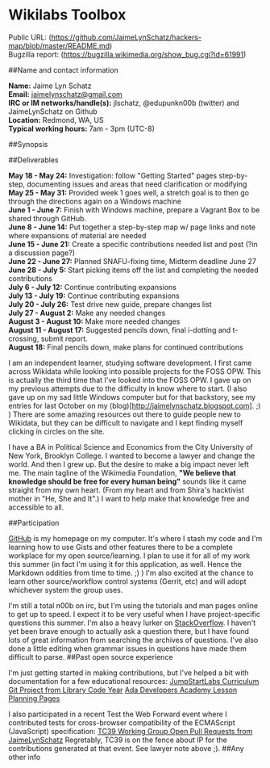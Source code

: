 # Wikilabs Toolbox

Public URL: (https://github.com/JaimeLynSchatz/hackers-map/blob/master/README.md)<br />
Bugzilla report: (https://bugzilla.wikimedia.org/show_bug.cgi?id=61991)<br />

##Name and contact information

**Name:** Jaime Lyn Schatz<br />
**Email:** jaimelynschatz@gmail.com<br />
**IRC or IM networks/handle(s):** jlschatz, @edupunkn00b (twitter) and JaimeLynSchatz on Github<br />
**Location:** Redmond, WA, US<br />
**Typical working hours:** 7am - 3pm (UTC-8)<br/>

##Synopsis


<!--
Short summary describing your project: what it means to accomplish, and how it will benefit MediaWiki or Wikimedia projects such as Wikipedia.
-->
##Deliverables

**May 18 - May 24:** Investigation: follow "Getting Started" pages step-by-step, documenting issues and areas that need clarification or modifying
<br />**May 25 - May 31:** Provided week 1 goes well, a stretch goal is to then go through the directions again on a Windows machine
<br />**June 1 - June 7:** Finish with Windows machine, prepare a Vagrant Box to be shared through GitHub.
<br />**June 8 - June 14:** Put together a step-by-step map w/ page links and note where expansions of material are needed
<br />**June 15 - June 21:** Create a specific contributions needed list and post (?in a discussion page?)
<br />**June 22 - June 27:** Planned SNAFU-fixing time, Midterm deadline June 27
<br />**June 28 - July 5:** Start picking items off the list and completing the needed contributions
<br />**July 6 - July 12:** Continue contributing expansions
<br />**July 13 - July 19:** Continue contributing expansions
<br />**July 20 - July 26:** Test drive new guide, prepare changes list
<br />**July 27 - August 2:** Make any needed changes
<br />**August 3 - August 10:** Make more needed changes
<br />**August 11 - August 17:** Suggested pencils down, final i-dotting and t-crossing, submit report.
<br />**August 18:** Final pencils down, make plans for continued contributions

<!--
Include a brief, clear work breakdown structure with milestones and deadlines. Make sure to label deliverables as optional or required. It’s OK to include thinking time (“investigation”) in your work schedule. Deliverables should include investigation, coding, deploying, testing and documentation.
-->
I am an independent learner, studying software development. I first came across Wikidata while looking into possible projects for the FOSS OPW. This is actually the third time that I've looked into the FOSS OPW. I gave up on my previous attempts due to the difficulty in know where to start. (I also gave up on my sad little Windows computer but for that backstory, see my entries for last October on my (blog)[http://jaimelynschatz.blogspot.com]. ;) ) There are some amazing resources out there to guide people new to Wikidata, but they can be difficult to navigate and I kept finding myself clicking in circles on the site.

I have a BA in Political Science and Economics from the City University of New York, Brooklyn College. I wanted to become a lawyer and change the world. And then I grew up. But the desire to make a big impact never left me. The main tagline of the Wikimedia Foundation, **"We believe that knowledge should be free for every human being"** sounds like it came straight from my own heart. (From my heart and from Shira's hacktivist mother in "He, She and It".) I want to help make that knowledge free and accessible to all.

##Participation
<!--
We don't just want to know what you plan to accomplish; we want to know ''how''.  Briefly describe your work style:  how you plan to communicate progress, where you plan to publish your source code while you're working, how and where you plan to ask for help.  (We will tend to favor applicants that demonstrate a clear vision for what it means to be an active participant in our development community.)
-->
[GitHub](https://github.com/JaimeLynSchatz) is my homepage on my computer. It's where I stash my code and I'm learning how to use Gists and other features there to be a complete workplace for my open source/learning. I plan to use it for all of my work this summer (in fact I'm using it for this application, as well. Hence the Markdown oddities from time to time. ;) ) I'm also excited at the chance to learn other source/workflow control systems (Gerrit, etc) and will adopt whichever system the group uses.

I'm still a total n00b on irc, but I'm using the tutorials and man pages online to get up to speed. I expect it to be very useful when I have project-specific questions this summer. I'm also a heavy lurker on [StackOverflow](http://stackoverflow.com/users/1172470/jaime). I haven't yet been brave enough to actually ask a question there, but I have found lots of great information from searching the archives of questions. I've also done a little editing when grammar issues in questions have made them difficult to parse.
##Past open source experience
<!--
Do you have any past experience working in open source projects (MediaWiki or otherwise)?  If so, tell us about it!  If you have already written a feature or bugfix in a Wikimedia technology such as MediaWiki, '''link to it here'''; we will give strong preference to candidates who have done so.
-->
I'm just getting started in making contributions, but I've helped a bit with documentation for a few educational resources:
[JumpStartLabs Curriculum](https://github.com/JumpstartLab/curriculum)
[Git Project from Library Code Year](https://github.com/LibraryCodeYearIG/Codeyear-IG-Github-Project)
[Ada Developers Academy Lesson Planning Pages](https://github.com/Ada-Developers-Academy/LessonPlanning)

I also participated in a recent Test the Web Forward event where I contributed tests for cross-browser compatibility of the ECMAScript (JavaScript) specification: [TC39 Working Group Open Pull Requests from JaimeLynSchatz](https://github.com/tc39/test262/issues/created_by/JaimeLynSchatz?state=open)
Regretably, TC39 is on the fence about IP for the contributions generated at that event. See lawyer note above ;).
##Any other info
<!--
Please add any other relevant information -- UI mockups, references to related projects, a link to your proof of concept code, whatever. There are no specific requirements, but we love to see people who love what they're doing. Show us you're excited about this project and have an interest in the background and are considering how best to make your idea work.
-->
